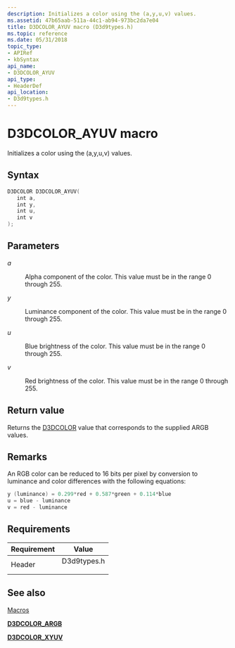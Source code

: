 ```yaml
---
description: Initializes a color using the (a,y,u,v) values.
ms.assetid: 47b65aab-511a-44c1-ab94-973bc2da7e04
title: D3DCOLOR_AYUV macro (D3d9types.h)
ms.topic: reference
ms.date: 05/31/2018
topic_type: 
- APIRef
- kbSyntax
api_name: 
- D3DCOLOR_AYUV
api_type: 
- HeaderDef
api_location: 
- D3d9types.h
---
```


# D3DCOLOR\_AYUV macro

Initializes a color using the (a,y,u,v) values.

## Syntax


```C++
D3DCOLOR D3DCOLOR_AYUV(
   int a,
   int y,
   int u,
   int v
);
```



## Parameters

<dl> <dt>

*a* 
</dt> <dd>

Alpha component of the color. This value must be in the range 0 through 255.

</dd> <dt>

*y* 
</dt> <dd>

Luminance component of the color. This value must be in the range 0 through 255.

</dd> <dt>

*u* 
</dt> <dd>

Blue brightness of the color. This value must be in the range 0 through 255.

</dd> <dt>

*v* 
</dt> <dd>

Red brightness of the color. This value must be in the range 0 through 255.

</dd> </dl>

## Return value

Returns the [D3DCOLOR](d3dcolor.md) value that corresponds to the supplied ARGB values.

## Remarks

An RGB color can be reduced to 16 bits per pixel by conversion to luminance and color differences with the following equations:


```C++
y (luminance) = 0.299*red + 0.587*green + 0.114*blue
u = blue - luminance
v = red - luminance 
```



## Requirements



| Requirement | Value |
|-------------------|----------------------------------------------------------------------------------------|
| Header<br/> | <dl> <dt>D3d9types.h</dt> </dl> |



## See also

<dl> <dt>

[Macros](dx9-graphics-reference-d3d-macros.md)
</dt> <dt>

[**D3DCOLOR\_ARGB**](d3dcolor-argb.md)
</dt> <dt>

[**D3DCOLOR\_XYUV**](d3dcolor-xyuv.md)
</dt> </dl>

 

 





